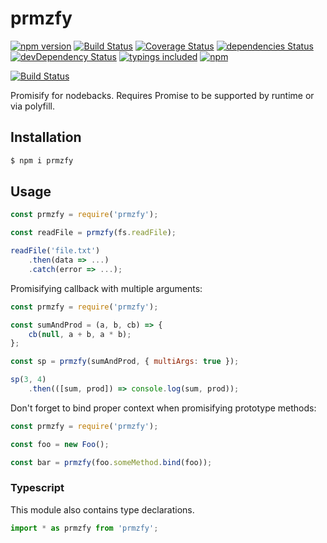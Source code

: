 prmzfy
=========
[![npm version](https://badge.fury.io/js/prmzfy.svg?t=1485103910211)](https://badge.fury.io/js/prmzfy)
[![Build Status](https://travis-ci.org/iyegoroff/prmzfy.svg?t=1485103910211&branch=master)](https://travis-ci.org/iyegoroff/prmzfy)
[![Coverage Status](https://coveralls.io/repos/github/iyegoroff/prmzfy/badge.svg?t=1485103910211&branch=master)](https://coveralls.io/github/iyegoroff/prmzfy?branch=master)
[![dependencies Status](https://david-dm.org/iyegoroff/prmzfy/status.svg?t=1485103910211)](https://david-dm.org/iyegoroff/prmzfy)
[![devDependency Status](https://david-dm.org/iyegoroff/prmzfy/dev-status.svg?t=1485103910211)](https://david-dm.org/iyegoroff/prmzfy?type=dev)
[![typings included](https://img.shields.io/badge/typings-included-brightgreen.svg?t=1485103910211)](#typescript)
[![npm](https://img.shields.io/npm/l/express.svg?t=1485103910211)](https://www.npmjs.com/package/prmzfy)

[![Build Status](https://saucelabs.com/browser-matrix/iyegoroff.svg?t=1485103910211)](https://saucelabs.com/beta/builds/ed79bf765dd04e7f932b779453c3ac000)

Promisify for nodebacks. Requires Promise to be supported by runtime or via polyfill.

## Installation

```bash
$ npm i prmzfy
```

## Usage

```javascript
const prmzfy = require('prmzfy');

const readFile = prmzfy(fs.readFile);

readFile('file.txt')
    .then(data => ...)
    .catch(error => ...);
```

Promisifying callback with multiple arguments:

```javascript
const prmzfy = require('prmzfy');

const sumAndProd = (a, b, cb) => {
    cb(null, a + b, a * b);
};

const sp = prmzfy(sumAndProd, { multiArgs: true });

sp(3, 4)
    .then(([sum, prod]) => console.log(sum, prod));
```

Don't forget to bind proper context when promisifying prototype methods:

```javascript
const prmzfy = require('prmzfy');

const foo = new Foo();

const bar = prmzfy(foo.someMethod.bind(foo)); 
```

### Typescript

This module also contains type declarations.

```typescript
import * as prmzfy from 'prmzfy';
```